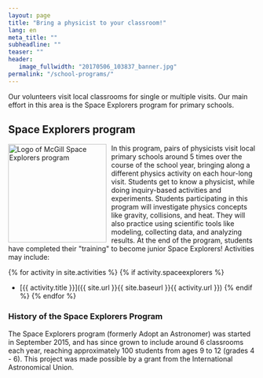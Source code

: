 ```yaml
---
layout: page
title: "Bring a physicist to your classroom!"
lang: en
meta_title: ""
subheadline: ""
teaser: ""
header:
   image_fullwidth: "20170506_103837_banner.jpg"
permalink: "/school-programs/"
---
```

Our volunteers visit local classrooms for single or multiple visits. Our main effort in this area is the Space Explorers program for primary schools.

## Space Explorers program
<img src="{{ site.urlimg }}SpaceExplorersLogo.png" alt="Logo of McGill Space Explorers program" style="height:200px; float:left; padding-right:10px;">

In this program, pairs of physicists visit local primary schools around 5 times over the course of the school year, bringing along a different physics activity on each hour-long visit. Students get to know a physicist, while doing inquiry-based activities and experiments. Students participating in this program will investigate physics concepts like gravity, collisions, and heat. They will also practice using scientific tools like modeling, collecting data, and analyzing results. At the end of the program, students have completed their "training" to become junior Space Explorers! Activities may include:

{% for activity in site.activities %}
  {% if activity.spaceexplorers %}
- [{{ activity.title }}]({{ site.url }}{{ site.baseurl }}{{ activity.url }})
{% endif %}
{% endfor %}

### History of the Space Explorers Program
The Space Explorers program (formerly Adopt an Astronomer) was started in September 2015, and has since grown to include around 6 classrooms each year, reaching approximately 100 students from ages 9 to 12 (grades 4 - 6). This project was made possible by a grant from the International Astronomical Union.
